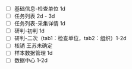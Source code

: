 - [ ] 基础信息-检查单位 1d
- [ ] 任务列表  2d - 3d
- [ ] 任务列表-采集详情 1d
- [ ] 研判-初判 1d
- [ ] 研判-二次（tab1：检查单位，tab2：组织）1-2d
- [ ] 核销 王苏未确定
- [ ] 样本数据管理 1d
- [ ] 数据中心 1-2d